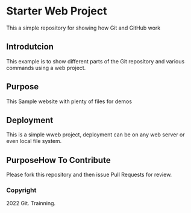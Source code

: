 # Starter Web Project

This a simple repository for showing how Git and GitHub work

## Introdutcion

This example is to show different parts of the Git repository and various commands using a web project.

## Purpose

This Sample website with plenty of files for demos

## Deployment

This is a simple wweb project, deployment can be on any web server or even local file system.

## PurposeHow To Contribute

Please fork this repository and then issue Pull Requests for review.

### Copyright

2022 Git. Trainning.
